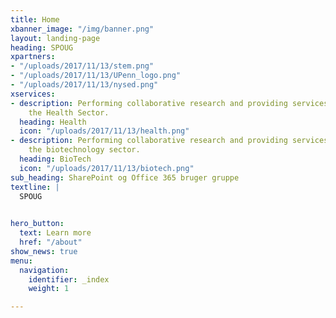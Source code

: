 ```yaml
---
title: Home
xbanner_image: "/img/banner.png"
layout: landing-page
heading: SPOUG
xpartners:
- "/uploads/2017/11/13/stem.png"
- "/uploads/2017/11/13/UPenn_logo.png"
- "/uploads/2017/11/13/nysed.png"
xservices:
- description: Performing collaborative research and providing services to support
    the Health Sector.
  heading: Health
  icon: "/uploads/2017/11/13/health.png"
- description: Performing collaborative research and providing services to support
    the biotechnology sector.
  heading: BioTech
  icon: "/uploads/2017/11/13/biotech.png"
sub_heading: SharePoint og Office 365 bruger gruppe
textline: |
  SPOUG

 
hero_button:
  text: Learn more
  href: "/about"
show_news: true
menu:
  navigation:
    identifier: _index
    weight: 1

---
```


